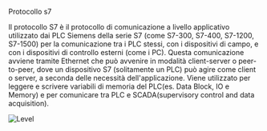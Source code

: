 Protocollo s7

Il protocollo S7 è il protocollo di comunicazione a livello applicativo utilizzato dai PLC Siemens della serie S7 (come S7-300, S7-400, S7-1200, S7-1500) per la comunicazione tra i PLC stessi, con i dispositivi di campo, e con i dispositivi di controllo esterni (come i PC).
Questa comunicazione avviene tramite Ethernet che può avvenire in modalità client-server o peer-to-peer, dove un dispositivo S7 (solitamente un PLC) può agire come client o server, a seconda delle necessità dell'applicazione.
Viene utilizzato per leggere e scrivere variabili di memoria del PLC(es. Data Block, IO e Memory) e per comunicare tra PLC e SCADA(supervisory control and data acquisition).

![Level](https://github.com/user-attachments/assets/0eb1f176-7bcb-4ba5-bfcd-b182869a98cd)
